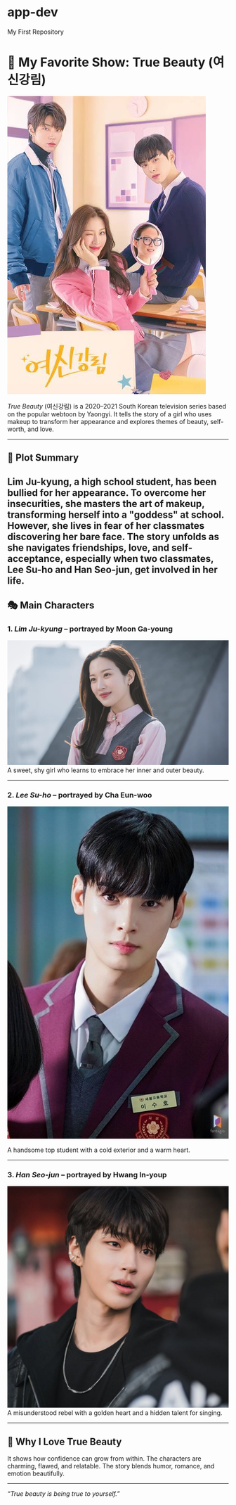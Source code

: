 # app-dev
My First Repository
# 🌸 My Favorite Show: True Beauty (여신강림)

![image alt](https://github.com/LeeYuan19/app-dev/blob/4492845d420fc8047a3383f4b9c3b3856e7e4a14/images%20(4).jpeg)

*True Beauty* (여신강림) is a 2020–2021 South Korean television series based on the popular webtoon by Yaongyi. It tells the story of a girl who uses makeup to transform her appearance and explores themes of beauty, self-worth, and love.

---

## 📖 Plot Summary

Lim Ju-kyung, a high school student, has been bullied for her appearance. To overcome her insecurities, she masters the art of makeup, transforming herself into a "goddess" at school. However, she lives in fear of her classmates discovering her bare face. The story unfolds as she navigates friendships, love, and self-acceptance, especially when two classmates, Lee Su-ho and Han Seo-jun, get involved in her life.
---

## 🎭 Main Characters

### 1. *Lim Ju-kyung* – portrayed by Moon Ga-young  
![image alt](https://github.com/LeeYuan19/app-dev/blob/8d5b16f3376a047ccfa7d9fd42f763bc9ad77205/True-Beauty-Fashion-Moon-Ga-Young.jpg)  
A sweet, shy girl who learns to embrace her inner and outer beauty.

---

### 2. *Lee Su-ho* – portrayed by Cha Eun-woo  
![image alt](https://github.com/LeeYuan19/app-dev/blob/8d5b16f3376a047ccfa7d9fd42f763bc9ad77205/Lee.jpg)

A handsome top student with a cold exterior and a warm heart.

---

### 3. *Han Seo-jun* – portrayed by Hwang In-youp  
![image alt](https://github.com/LeeYuan19/app-dev/blob/8d5b16f3376a047ccfa7d9fd42f763bc9ad77205/Han.jpg)
A misunderstood rebel with a golden heart and a hidden talent for singing.

---

## 💖 Why I Love True Beauty

It shows how confidence can grow from within.
The characters are charming, flawed, and relatable.
The story blends humor, romance, and emotion beautifully.


---

*“True beauty is being true to yourself.”*

